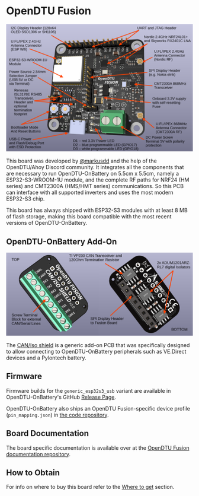 # OpenDTU Fusion

![grafik](../assets/images/3rd_party/opendtu_fusion/overview.png)

This board was developed by [@markusdd](https://github.com/markusdd) and the
help of the OpenDTU/Ahoy Discord community. It integrates all the components
that are necessary to run OpenDTU-OnBattery on 5.5cm x 5.5cm, namely a
ESP32-S3-WROOM-1U module, and the complete RF paths for NRF24 (HM series) and
CMT2300A (HMS/HMT series) communications. So this PCB can interface with all
supported inverters and uses the most modern ESP32-S3 chip.

This board has always shipped with ESP32-S3 modules with at least 8 MB of flash
storage, making this board compatible with the most recent versions of
OpenDTU-OnBattery.

## OpenDTU-OnBattery Add-On

![grafik](../assets/images/3rd_party/opendtu_fusion/overview_CANIso.png)

The [CAN/Iso shield](https://github.com/markusdd/OpenDTUFusionDocs/blob/main/CANIso.md)
is a generic add-on PCB that was specifically designed to allow connecting to
OpenDTU-OnBattery peripherals such as VE.Direct devices and a Pylontech battery.

## Firmware

Firmware builds for the `generic_esp32s3_usb` variant are available in
OpenDTU-OnBattery's GitHub [Release
Page](https://github.com/hoylabs/OpenDTU-OnBattery/releases).

OpenDTU-OnBattery also ships an OpenDTU Fusion-specific device profile
(`pin_mapping.json`) in [the code
repository](https://github.com/hoylabs/OpenDTU-OnBattery/blob/master/docs/DeviceProfiles/opendtu_fusion.json).

## Board Documentation

The board specific documentation is available over at the [OpenDTU Fusion
documentation repository](https://github.com/markusdd/OpenDTUFusionDocs).

## How to Obtain

For info on where to buy this board refer to the [Where to
get](https://github.com/markusdd/OpenDTUFusionDocs#where-to-get) section.
